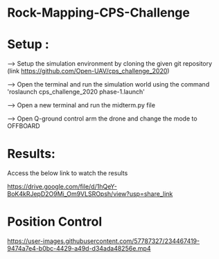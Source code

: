 # Rock-Mapping-CPS-Challenge
# Setup :
--> Setup the simulation environment by cloning the given git repository (link https://github.com/Open-UAV/cps_challenge_2020)

--> Open the terminal and run the simulation world using the command 'roslaunch cps_challenge_2020 phase-1.launch'

--> Open a new terminal and run the midterm.py file

--> Open Q-ground control arm the drone and change the mode to OFFBOARD

# Results:

Access the below link to watch the results

https://drive.google.com/file/d/1hQeY-BoK4kRJepD2O9Mi_Om9VLSROpsh/view?usp=share_link

# Position Control






https://user-images.githubusercontent.com/57787327/234467419-9474a7e4-b0bc-4429-a49d-d34ada48256e.mp4


